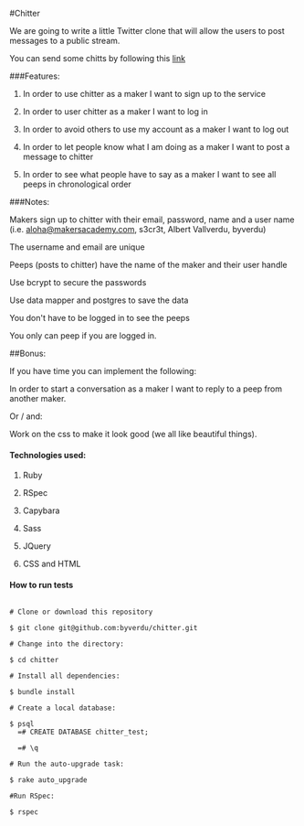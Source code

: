 #Chitter

We are going to write a little Twitter clone that will allow the users to post messages to a public stream.

You can send some chitts by following this [link](http://chitter-byver.herokuapp.com/)

###Features:
1. In order to use chitter as a maker I want to sign up to the service

2. In order to user chitter as a maker I want to log in

3. In order to avoid others to use my account as a maker I want to log out

4. In order to let people know what I am doing as a maker I want to post a message to chitter

5. In order to see what people have to say as a maker I want to see all peeps in chronological order


###Notes:

Makers sign up to chitter with their email, password, name and a user name (i.e. aloha@makersacademy.com, s3cr3t, Albert Vallverdu, byverdu)

The username and email are unique

Peeps (posts to chitter) have the name of the maker and their user handle

Use bcrypt to secure the passwords

Use data mapper and postgres to save the data

You don't have to be logged in to see the peeps

You only can peep if you are logged in.


##Bonus:

If you have time you can implement the following:

In order to start a conversation as a maker I want to reply to a peep from another maker.

Or / and:

Work on the css to make it look good (we all like beautiful things).

#### Technologies used: 

1. Ruby 

2. RSpec 

3. Capybara

1. Sass

1. JQuery

1. CSS and HTML

#### How to run tests

```shell

# Clone or download this repository

$ git clone git@github.com:byverdu/chitter.git

# Change into the directory:

$ cd chitter

# Install all dependencies:

$ bundle install

# Create a local database:

$ psql
  =# CREATE DATABASE chitter_test;

  =# \q

# Run the auto-upgrade task:

$ rake auto_upgrade

#Run RSpec:

$ rspec

```










